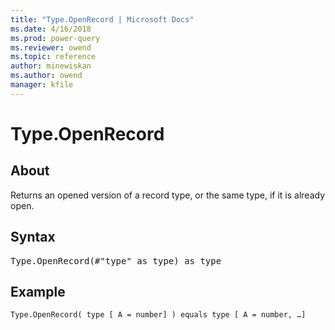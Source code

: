 ```yaml
---
title: "Type.OpenRecord | Microsoft Docs"
ms.date: 4/16/2018
ms.prod: power-query
ms.reviewer: owend
ms.topic: reference
author: minewiskan
ms.author: owend
manager: kfile
---
```

# Type.OpenRecord

  
## About  
Returns an opened version of a record type, or the same type, if it is already open.  
  
## Syntax

<pre>
Type.OpenRecord(#"type" as type) as type  
</pre>
  
## Example  
  
```powerquery-m
Type.OpenRecord( type [ A = number] ) equals type [ A = number, …]  
```  

